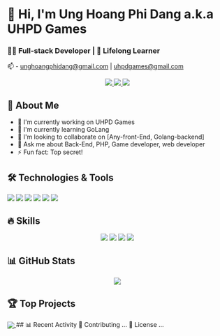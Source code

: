 <!--
**uhpdgames/uhpdgames** is a ✨ _special_ ✨ repository because its `README.md` (this file) appears on your GitHub profile.

Here are some ideas to get you started:

- 🔭 I’m currently working on ...
- 🌱 I’m currently learning ...
- 👯 I’m looking to collaborate on ...
- 🤔 I’m looking for help with ...
- 💬 Ask me about ...
- 📫 How to reach me: ...
- 😄 Pronouns: ...
- ⚡ Fun fact: ...
-->

# 👋 Hi, I'm Ung Hoang Phi Dang a.k.a UHPD Games
### 👨‍💻 Full-stack Developer | 🌱 Lifelong Learner
📫 - unghoangphidang@gmail.com | uhpdgames@gmail.com
<p align="center">
  <a href="https://vn.linkedin.com/in/nho-dang-690046a0/vi">
    <img src="https://img.shields.io/badge/LinkedIn-blue?style=flat&logo=linkedin&labelColor=blue">
  </a>
  <a href="#">
    <img src="https://img.shields.io/badge/Portfolio-success?style=flat">
  </a>
  <a href="mailto:uhpdgames@gmail.com">
    <img src="https://img.shields.io/badge/Email-red?style=flat&logo=gmail&labelColor=red">
  </a>
</p>

## 🚀 About Me
- 🔭 I'm currently working on UHPD Games
- 🌱 I'm currently learning GoLang
- 👯 I'm looking to collaborate on [Any-front-End, Golang-backend]
- 💬 Ask me about Back-End, PHP, Game developer, web developer
- ⚡ Fun fact: Top secret!

## 🛠️ Technologies & Tools
![](https://img.shields.io/badge/Code-web-informational?style=flat&logo=javascript)
![](https://img.shields.io/badge/Code-php-informational?style=flat&logo=php)
![](https://img.shields.io/badge/Code-JavaScript-informational?style=flat&logo=javascript)
![](https://img.shields.io/badge/Code-golang-informational?style=flat&logo=go)
![](https://img.shields.io/badge/Code-React-informational?style=flat&logo=react)
![](https://img.shields.io/badge/Code-hacking-informational?style=flat&logo=linux)

## 🔥 Skills
<p align="center">
  <img src="https://img.shields.io/badge/JavaScript-★★★★★-brightgreen"/>
  <img src="https://img.shields.io/badge/PHP-★★★★★★-brightgreen"/>
  <img src="https://img.shields.io/badge/React-★★★-brightgreen"/>
  <img src="https://img.shields.io/badge/Go★★★-brightgreen"/>
</p>

## 📊 GitHub Stats
<p align="center">
  <img src="https://github-readme-stats.vercel.app/api?username=uhpdgames&show_icons=true&theme=radical" />
</p>

## 🏆 Top Projects
<a href="https://github.com/uhpdgames/RPG_MV">
  <img align="center" src="https://github-readme-stats.vercel.app/api/pin/?username=uhpdgames&repo=outschool-the-igmc&theme=radical" />
</a> 
## 📊 Recent Activity
<!--START_SECTION:activity-->
<!--END_SECTION:activity-->
🤝 Contributing
...
📝 License
...
